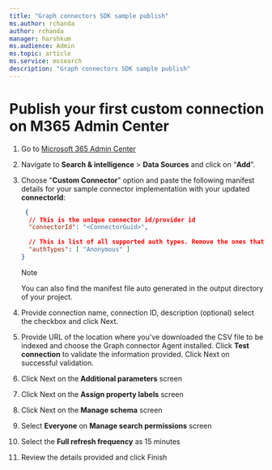 ```yaml
---
title: "Graph connectors SDK sample publish"
ms.author: rchanda
author: rchanda
manager: harshkum
ms.audience: Admin
ms.topic: article
ms.service: mssearch
description: "Graph connectors SDK sample publish"
---
```


# Publish your first custom connection on M365 Admin Center

1. Go to [Microsoft 365 Admin Center](https://admin.microsoft.com/)

2. Navigate to **Search & intelligence** > **Data Sources** and click on “**Add**”.

3. Choose "**Custom Connector**" option and paste the following manifest details for your sample connector implementation with your updated **connectorId**:

    ```json
     {
      // This is the unique connector id/provider id
      "connectorId": "<ConnectorGuid>",
    
      // This is list of all supported auth types. Remove the ones that the connector does not support.
      "authTypes": [ "Anonymous" ]   
    }

    ```

    >[!Note]
    >You can also find the manifest file auto generated in the output directory of your project.

4. Provide connection name, connection ID, description (optional) select the checkbox and click Next.

5. Provide URL of the location where you've downloaded the CSV file to be indexed and choose the Graph connector Agent installed. Click **Test connection** to validate the information provided. Click Next on successful validation.

6. Click Next on the **Additional parameters** screen

7. Click Next on the **Assign property labels** screen

8. Click Next on the **Manage schema** screen

9. Select **Everyone** on **Manage search permissions** screen

10. Select the **Full refresh frequency** as 15 minutes

11. Review the details provided and click Finish
